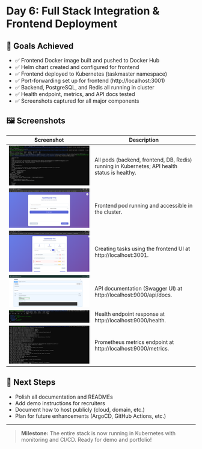 # Day 6: Full Stack Integration & Frontend Deployment

## 🎯 Goals Achieved
- ✅ Frontend Docker image built and pushed to Docker Hub
- ✅ Helm chart created and configured for frontend
- ✅ Frontend deployed to Kubernetes (taskmaster namespace)
- ✅ Port-forwarding set up for frontend (http://localhost:3001)
- ✅ Backend, PostgreSQL, and Redis all running in cluster
- ✅ Health endpoint, metrics, and API docs tested
- ✅ Screenshots captured for all major components

## 🖼️ Screenshots

| Screenshot | Description |
|------------|-------------|
| ![KubePods Running & API Status Healthy](screenshots/day6/KubePods%20Running%20%26%20API%20Status%20Healthy.png) | All pods (backend, frontend, DB, Redis) running in Kubernetes; API health status is healthy. |
| ![Frontend running on KubeCluster](screenshots/day6/Frontend%20running%20on%20KubeCluster.png) | Frontend pod running and accessible in the cluster. |
| ![Creating Tasks in Frontend](screenshots/day6/Creating%20Tasks%20in%20Frontend.png) | Creating tasks using the frontend UI at http://localhost:3001. |
| ![Swagger API](screenshots/day6/Swagger%20API.png) | API documentation (Swagger UI) at http://localhost:9000/api/docs. |
| ![Swagger Health check](screenshots/day6/Swagger%20Health%20check.png) | Health endpoint response at http://localhost:9000/health. |
| ![Swagger Metrices](screenshots/day6/Swagger%20Metrices.png) | Prometheus metrics endpoint at http://localhost:9000/metrics. |

## 📝 Next Steps
- Polish all documentation and READMEs
- Add demo instructions for recruiters
- Document how to host publicly (cloud, domain, etc.)
- Plan for future enhancements (ArgoCD, GitHub Actions, etc.)

---

> **Milestone:** The entire stack is now running in Kubernetes with monitoring and CI/CD. Ready for demo and portfolio! 
